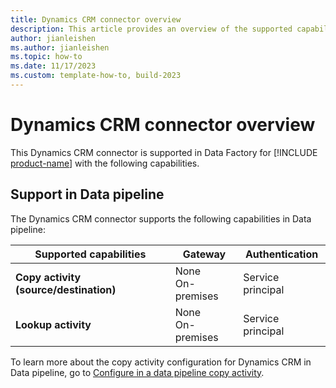 ```yaml
---
title: Dynamics CRM connector overview
description: This article provides an overview of the supported capabilities of the Dynamics CRM connector.
author: jianleishen
ms.author: jianleishen
ms.topic: how-to
ms.date: 11/17/2023
ms.custom: template-how-to, build-2023
---
```


# Dynamics CRM connector overview

This Dynamics CRM connector is supported in Data Factory for [!INCLUDE [product-name](../includes/product-name.md)] with the following capabilities.

## Support in Data pipeline

The Dynamics CRM connector supports the following capabilities in Data pipeline:

| Supported capabilities | Gateway | Authentication |
| --- | --- | ---|
| **Copy activity (source/destination)** | None <br> On-premises | Service principal |
| **Lookup activity** | None <br> On-premises | Service principal|

To learn more about the copy activity configuration for Dynamics CRM in Data pipeline, go to [Configure in a data pipeline copy activity](connector-dynamics-crm-copy-activity.md).
